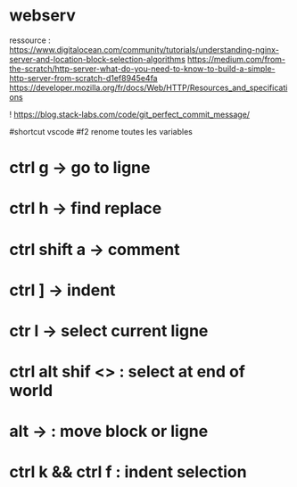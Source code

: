# webserv

ressource :
https://www.digitalocean.com/community/tutorials/understanding-nginx-server-and-location-block-selection-algorithms
https://medium.com/from-the-scratch/http-server-what-do-you-need-to-know-to-build-a-simple-http-server-from-scratch-d1ef8945e4fa
https://developer.mozilla.org/fr/docs/Web/HTTP/Resources_and_specifications


!
https://blog.stack-labs.com/code/git_perfect_commit_message/

#shortcut vscode
#f2 renome toutes les variables
# ctrl g -> go to ligne
# ctrl h -> find replace
# ctrl shift a -> comment
# ctrl ] -> indent 
# ctr l -> select current ligne
# ctrl alt shif <> : select at end of world
# alt -> : move block or ligne
# ctrl k && ctrl f : indent selection